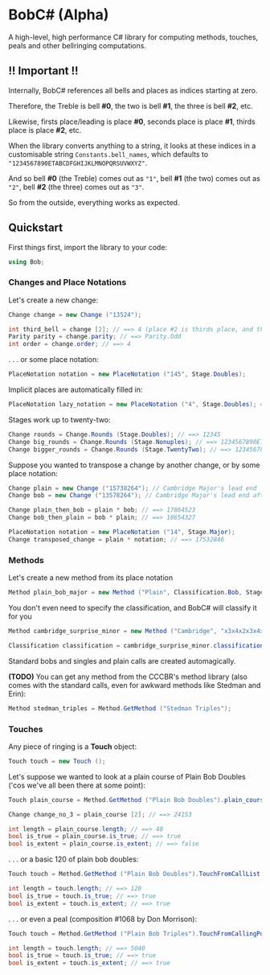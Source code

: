 # BobC# (Alpha)
A high-level, high performance C# library for computing methods, touches, peals and other bellringing computations.


## !! Important !!
Internally, BobC# references all bells and places as indices starting at zero.

Therefore, the Treble is bell **#0**, the two is bell **#1**, the three is bell **#2**, etc.

Likewise, firsts place/leading is place **#0**, seconds place is place **#1**, thirds place is place **#2**, etc.

When the library converts anything to a string, it looks at these indices in a customisable string `Constants.bell_names`, which defaults to `"1234567890ETABCDFGHIJKLMNOPQRSUVWXYZ"`.

And so bell **#0** (the Treble) comes out as `"1"`, bell **#1** (the two) comes out as `"2"`, bell **#2** (the three) comes out as `"3"`.

So from the outside, everything works as expected.

## Quickstart
First things first, import the library to your code: 
```C#
using Bob;
```



### Changes and Place Notations
Let's create a new change:
```C#
Change change = new Change ("13524");

int third_bell = change [2]; // ==> 4 (place #2 is thirds place, and the 5 is bell #4)
Parity parity = change.parity; // ==> Parity.Odd
int order = change.order; // ==> 4
```

. . . or some place notation:
```C#
PlaceNotation notation = new PlaceNotation ("145", Stage.Doubles);
```

Implicit places are automatically filled in:
```C#
PlaceNotation lazy_notation = new PlaceNotation ("4", Stage.Doubles); ==> 145
```

Stages work up to twenty-two:
```C#
Change rounds = Change.Rounds (Stage.Doubles); // ==> 12345
Change big_rounds = Change.Rounds (Stage.Nonuples); // ==> 1234567890ETABCDFGH
Change bigger_rounds = Change.Rounds (Stage.TwentyTwo); // ==> 1234567890ETABCDFGHIJK
```

Suppose you wanted to transpose a change by another change, or by some place notation:
```C#
Change plain = new Change ("15738264"); // Cambridge Major's lead end
Change bob = new Change ("13578264"); // Cambridge Major's lead end after a bob

Change plain_then_bob = plain * bob; // ==> 17864523
Change bob_then_plain = bob * plain; // ==> 18654327

PlaceNotation notation = new PlaceNotation ("14", Stage.Major);
Change transposed_change = plain * notation; // ==> 17532846
```



### Methods
Let's create a new method from its place notation
```C#
Method plain_bob_major = new Method ("Plain", Classification.Bob, Stage.Major, "x18x18x18x18,12");
```

You don't even need to specify the classification, and BobC# will classify it for you
```C#
Method cambridge_surprise_minor = new Method ("Cambridge", "x3x4x2x3x4x5,2", Stage.Minor);

Classification classification = cambridge_surprise_minor.classification; // ==> Classification.Surprise
```

Standard bobs and singles and plain calls are created automagically.

**(TODO)** You can get any method from the CCCBR's method library (also comes with the standard calls, even for awkward methods like Stedman and Erin):
```C#
Method stedman_triples = Method.GetMethod ("Stedman Triples");
```





### Touches
Any piece of ringing is a **Touch** object:
```C#
Touch touch = new Touch ();
```

Let's suppose we wanted to look at a plain course of Plain Bob Doubles ('cos we've all been there at some point):
```C#
Touch plain_course = Method.GetMethod ("Plain Bob Doubles").plain_course;

Change change_no_3 = plain_course [2]; // ==> 24153

int length = plain_course.length; // ==> 40
bool is_true = plain_course.is_true; // ==> true
bool is_extent = plain_course.is_extent; // ==> false
```

. . . or a basic 120 of plain bob doubles:
```C#
Touch touch = Method.GetMethod ("Plain Bob Doubles").TouchFromCallList ("MMMB");

int length = touch.length; // ==> 120
bool is_true = touch.is_true; // ==> true
bool is_extent = touch.is_extent; // ==> true
```

. . . or even a peal (composition #1068 by Don Morrison):
```C#
Touch touch = Method.GetMethod ("Plain Bob Triples").TouchFromCallingPositions ("OHHH sWHHH WFHHH IH");

int length = touch.length; // ==> 5040
bool is_true = touch.is_true; // ==> true
bool is_extent = touch.is_extent; // ==> true
```
